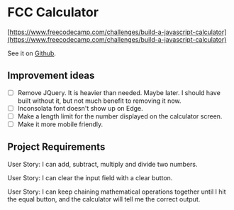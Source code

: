 # FCC Calculator

 [https://www.freecodecamp.com/challenges/build-a-javascript-calculator](https://www.freecodecamp.com/challenges/build-a-javascript-calculator)

See it on [Github](https://kieranharding.github.io/Calculator).

## Improvement ideas

- [ ]  Remove JQuery. It is heavier than needed. Maybe later. I should have built without it, but not much benefit to removing it now.
- [ ]  Inconsolata font doesn't show up on Edge.
- [ ]  Make a length limit for the number displayed on the calculator screen.
- [ ]  Make it more mobile friendly.

## Project Requirements

User Story: I can add, subtract, multiply and divide two numbers.

User Story: I can clear the input field with a clear button.

User Story: I can keep chaining mathematical operations together until I hit the equal button, and the calculator will tell me the correct output.
